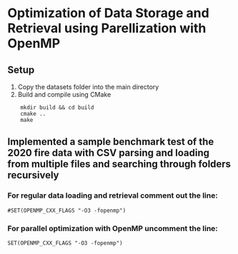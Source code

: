 # Optimization of Data Storage and Retrieval using Parellization with OpenMP

## Setup
1. Copy the datasets folder into the main directory
2. Build and compile using CMake
```
    mkdir build && cd build
    cmake ..
    make
```
## Implemented a sample benchmark test of the 2020 fire data with CSV parsing and loading from multiple files and searching through folders recursively

### For regular data loading and retrieval comment out the line:
`#SET(OPENMP_CXX_FLAGS "-O3 -fopenmp")`

### For parallel optimization with OpenMP uncomment the line:
`SET(OPENMP_CXX_FLAGS "-O3 -fopenmp")`